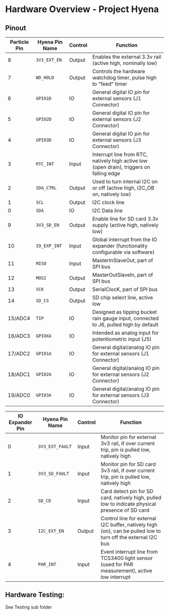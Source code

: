 # Hardware Overview - Project Hyena

## Pinout

| Particle Pin | Hyena Pin Name | Control | Function | 
| ------------ | -------------- | ------- | -------- |
| 8 | `3V3_EXT_EN` | Output | Enables the external 3.3v rail (active high, nominally low) | 
| 7 | `WD_HOLD` | Output | Controls the hardware watchdog timer, pulse high to "feed" timer |
| 6 | `GPIO1D` | IO | General digital IO pin for external sensors (J1 Connector) | 
| 5 | `GPIO2D` | IO | General digital IO pin for external sensors (J2 Connector) | 
| 4 | `GPIO3D` | IO | General digital IO pin for external sensors (J3 Connector) | 
| 3 | `RTC_INT` | Input | Interrupt line from RTC, natively high active low (open drain), triggers on falling edge |
| 2 | `SDA_CTRL` | Output | Used to turn internal I2C on or off (active high, I2C_OB on, natively low) |
| 1 | `SCL` | Output | I2C clock line |
| 0 | `SDA` | IO | I2C Data line |
| 9 | `3V3_SD_EN` | Output | Enable line for SD card 3.3v supply (active high, natively low) |
| 10 | `IO_EXP_INT` | Input | Global interrupt from the IO expander (functionality configurable via software) |
| 11 | `MISO` | Input | MasterInSlaveOut, part of SPI bus |
| 12 | `MOSI` | Output | MasterOutSlaveIn, part of SPI bus | 
| 13 | `SCK` | Output | SerialClocK, part of SPI bus | 
| 14 | `SD_CS` | Output | SD chip select line, active low |
| 15/ADC4 | `TIP` | IO | Designed as tipping bucket rain gauge input, connected to J6, pulled high by default |
| 16/ADC3 | `GPIOXA` | IO | Intended as analog input for potentiometric input (J5) |
| 17/ADC2 | `GPIO1A` | IO | General digital/analog IO pin for external sensors (J1 Connector) |
| 18/ADC1 | `GPIO2A` | IO | General digital/analog IO pin for external sensors (J2 Connector) |
| 19/ADC0 | `GPIO3A` | IO | General digital/analog IO pin for external sensors (J3 Connector) |

| IO Expander Pin | Hyena Pin Name | Control | Function |
| --------------- | -------------- | ------- | -------- |
| 0 | `3V3_EXT_FAULT` | Input | Monitor pin for external 3v3 rail, if over current trip, pin is pulled low, natively high |
| 1 | `3V3_SD_FAULT` | Input | Monitor pin for SD card 3v3 rail, if over current trip, pin is pulled low, natively high |
| 2 | `SD_CD` | Input | Card detect pin for SD card, natively high, pulled low to indicate physical presence of SD card | 
| 3 | `I2C_EXT_EN` | Output | Control line for external I2C buffer, natively high (on), can be pulled low to turn off the external I2C bus | 
| 4 | `PAR_INT` | Input | Event interrupt line from TCS3400 light sensor (used for PAR measurement), active low interrupt |

## Hardware Testing:
See Testing sub folder